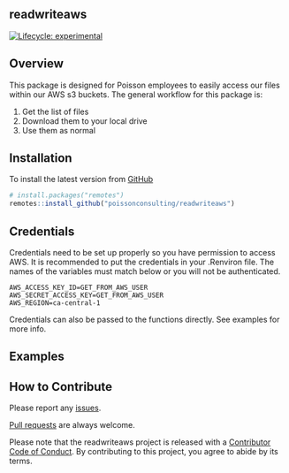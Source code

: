 
## readwriteaws

<!-- badges: start -->

[![Lifecycle:
experimental](https://img.shields.io/badge/lifecycle-experimental-orange.svg)](https://lifecycle.r-lib.org/articles/stages.html#experimental)
<!-- badges: end -->

## Overview

This package is designed for Poisson employees to easily access our
files within our AWS s3 buckets. The general workflow for this package
is:  
1. Get the list of files  
2. Download them to your local drive  
3. Use them as normal

## Installation

To install the latest version from
[GitHub](https://github.com/poissonconsulting/usepois)

``` r
# install.packages("remotes")
remotes::install_github("poissonconsulting/readwriteaws")
```

## Credentials

Credentials need to be set up properly so you have permission to access
AWS. It is recommended to put the credentials in your .Renviron file.
The names of the variables must match below or you will not be
authenticated.

    AWS_ACCESS_KEY_ID=GET_FROM_AWS_USER
    AWS_SECRET_ACCESS_KEY=GET_FROM_AWS_USER
    AWS_REGION=ca-central-1

Credentials can also be passed to the functions directly. See examples
for more info.

## Examples

## How to Contribute

Please report any
[issues](https://github.com/poissonconsulting/readwriteaws/issues).

[Pull requests](https://github.com/poissonconsulting/readwriteaws/pulls)
are always welcome.

Please note that the readwriteaws project is released with a
[Contributor Code of
Conduct](https://contributor-covenant.org/version/2/0/CODE_OF_CONDUCT.html).
By contributing to this project, you agree to abide by its terms.
